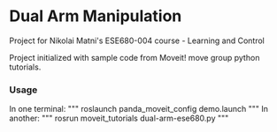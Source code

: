 # Dual Arm Manipulation
Project for Nikolai Matni's ESE680-004 course - Learning and Control

Project initialized with sample code from Moveit! move group python tutorials.

### Usage
In one terminal:
""" roslaunch panda_moveit_config demo.launch """
In another:
""" rosrun moveit_tutorials dual-arm-ese680.py """


